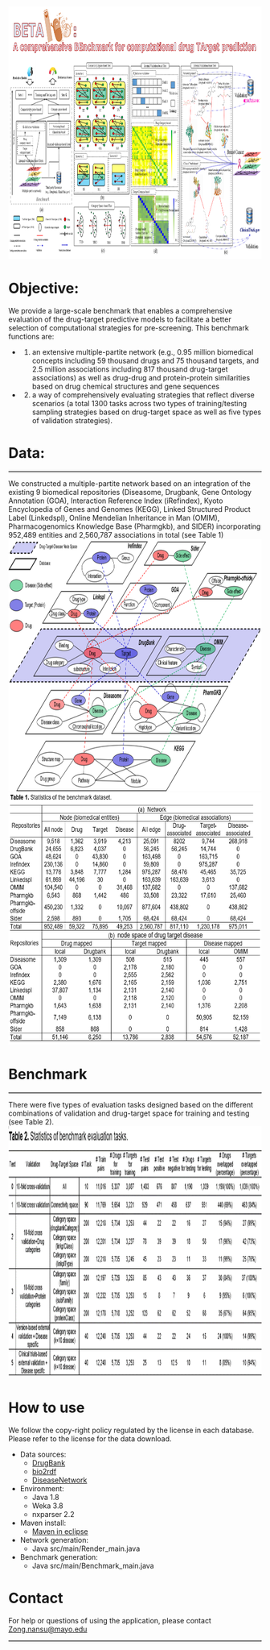 <table border='1' align="center">
<tr>
<img src="img/log_1.png" height="500" width="2500" >
</tr>
</tabe>


# Objective:   
We provide a large-scale benchmark that enables a comprehensive evaluation of the drug-target predictive models to facilitate a better selection of computational strategies for pre-screening. This benchmark functions are: 

* 1) an extensive multiple-partite network (e.g., 0.95 million biomedical concepts including 59 thousand drugs and 75 thousand targets, and 2.5 million associations including 817 thousand drug-target associations) as well as drug-drug and protein-protein similarities based on drug chemical structures and gene sequences
* 2) a way of comprehensively evaluating strategies that reflect diverse scenarios (a total 1300 tasks across two types of training/testing sampling strategies based on drug-target space as well as five types of validation strategies).  

# Data:
<table border='1' align="center">
<tr>
We constructed a multiple-partite network based on an integration of the existing 9 biomedical repositories (Diseasome, Drugbank, Gene Ontology Annotation (GOA), Interaction Reference Index (iRefindex), Kyoto Encyclopedia of Genes and Genomes (KEGG), Linked Structured Product Label (Linkedspl), Online Mendelian Inheritance in Man (OMIM), Pharmacogenomics Knowledge Base (Pharmgkb), and SIDER) incorporating 952,489 entities and 2,560,787 associations in total (see Table 1) 
</tr>
<tr>
<img src="img/data.png" height="500" width="2500" >
</tr>
<tr>
<img src="img/table_1.png" height="500" width="800" >
</tr>
</tabe>

# Benchmark    
<table border='1' align="center">
<tr>
There were five types of evaluation tasks designed based on the different combinations of validation and drug-target space for training and testing (see Table 2).
</tr>
<tr>
<img src="img/table_2.png" height="500" width="2500" >
</tr>
</tabe>
  
# How to use
We follow the copy-right policy regulated by the license in each database. Please refer to the license for the data download.  

- Data sources: 
   - [DrugBank](https://go.drugbank.com/)
   - [bio2rdf](https://bio2rdf.org/)
   - [DiseaseNetwork](http://networkrepository.com/bio-diseasome.php)
- Environment:
  - Java 1.8
  - Weka 3.8
  - nxparser 2.2
- Maven install:
  - [Maven in eclipse](https://www.vogella.com/tutorials/EclipseMaven/article.html)
- Network generation:
  - Java src/main/Render_main.java
- Benchmark generation:
  - Java src/main/Benchmark_main.java
# Contact
For help or questions of using the application, please contact Zong.nansu@mayo.edu
